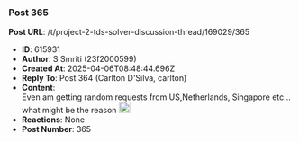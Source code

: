 ### Post 365
**Post URL**: /t/project-2-tds-solver-discussion-thread/169029/365
- **ID**: 615931
- **Author**: S Smriti (23f2000599)
- **Created At**: 2025-04-06T08:48:44.696Z
- **Reply To**: Post 364 (Carlton D'Silva, carlton)
- **Content**:  
  Even am getting random requests from US,Netherlands, Singapore etc… what might be the reason <img src="https://emoji.discourse-cdn.com/google/thinking.png?v=14" title=":thinking:" class="emoji" alt=":thinking:" loading="lazy" width="20" height="20">
- **Reactions**: None
- **Post Number**: 365

